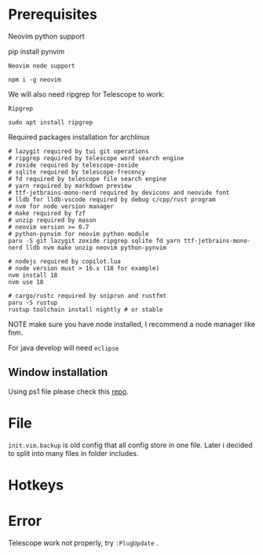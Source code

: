 # Prerequisites

Neovim python support

pip install pynvim

    Neovim node support

    npm i -g neovim

We will also need ripgrep for Telescope to work:

    Ripgrep

    sudo apt install ripgrep

Required packages installation for archlinux

```
# lazygit required by tui git operations
# ripgrep required by telescope word search engine
# zoxide required by telescope-zoxide
# sqlite required by telescope-frecency
# fd required by telescope file search engine
# yarn required by markdown preview
# ttf-jetbrains-mono-nerd required by devicons and neovide font
# lldb for lldb-vscode required by debug c/cpp/rust program
# nvm for node version manager
# make required by fzf
# unzip required by mason
# neovim version >= 0.7
# python-pynvim for neovim python module
paru -S git lazygit zoxide ripgrep sqlite fd yarn ttf-jetbrains-mono-nerd lldb nvm make unzip neovim python-pynvim

# nodejs required by copilot.lua
# node version must > 16.x (18 for example)
nvm install 18
nvm use 18

# cargo/rustc required by sniprun and rustfmt
paru -S rustup
rustup toolchain install nightly # or stable
```

NOTE make sure you have node installed, I recommend a node manager like fnm.

For java develop will need `eclipse`

## Window installation

Using ps1 file please check this [repo](https://github.com/ayamir/nvimdots).

# File

`init.vim.backup` is old config that all config store in one file. Later i decided to split into many files in folder includes.

# Hotkeys
# Error
Telescope work not properly,  try `:PlugUpdate` .
